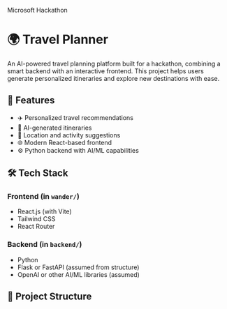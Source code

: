 Microsoft Hackathon
# 🌍  Travel Planner

An AI-powered travel planning platform built for a hackathon, combining a smart backend with an interactive frontend. This project helps users generate personalized itineraries and explore new destinations with ease.

## 🚀 Features

- ✈️ Personalized travel recommendations
- 🧠 AI-generated itineraries
- 📍 Location and activity suggestions
- 🌐 Modern React-based frontend
- ⚙️ Python backend with AI/ML capabilities

## 🛠️ Tech Stack

### Frontend (in `wander/`)
- React.js (with Vite)
- Tailwind CSS
- React Router

### Backend (in `backend/`)
- Python
- Flask or FastAPI (assumed from structure)
- OpenAI or other AI/ML libraries (assumed)

## 📂 Project Structure

